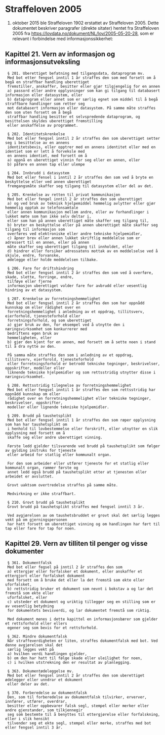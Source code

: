Straffeloven 2005
===

1. oktober 2015 ble Straffeloven 1902 erstattet av Straffeloven 2005. Dette dokumentet beskriver paragrafer 
(direkte sitater) hentet fra Straffeloven 2005 fra https://lovdata.no/dokument/NL/lov/2005-05-20-28, som er 
relevant i forbindelse med informasjonssikkerhet:

Kapittel 21. Vern av informasjon og informasjonsutveksling
---


     § 201. Uberettiget befatning med tilgangsdata, dataprogram mv.
     Med bot etter fengsel inntil 1 år straffes den som med forsett om å begå en straffbar handling uberettiget 
     fremstiller, anskaffer, besitter eller gjør tilgjengelig for en annen
     a) passord eller andre opplysninger som kan gi tilgang til databasert informasjon eller datasystem, eller
     b) dataprogram eller annet som er særlig egnet som middel til å begå straffbare handlinger som retter seg 
     mot databasert informasjon eller datasystem. På samme måte straffes den som uten forsett om å begå 
     straffbar handling besitter et selvspredende dataprogram, og besittelsen skyldes uberettiget fremstilling 
     eller anskaffelse av programmet.

     § 202. Identitetskrenkelse
     Med bot eller fengsel inntil 2 år straffes den som uberettiget setter seg i besittelse av en annens 
     identitetsbevis, eller opptrer med en annens identitet eller med en identiet som er lett å forveksle med 
     en annens identiet, med forsett om å
     a) oppnå en uberettiget vinnin for seg eller en annen, eller
     b) påføre en annen tap eller ulempe

     § 204. Innbrudd i datasystem
     Med bot eller fensel i inntil 2 år straffes den som ved å bryte en beskyttelse eller ved annen uberettiget 
     fremgangsmåte skaffer seg tilgang til datasystem eller del av det.

     § 205. Krenkelse av retten til privat kommunikasjon
     Med bot eller fengel inntil 2 år straffes den som uberettiget 
     a) og ved bruk av teknisk hjelpemiddel hemmelig avlytter eller gjør hemmelig opptak av telefonsamtale 
     eller annen kommunikasjon mellom andre, eller av forhandlinger i lukket møte som han ikke selv deltar i, 
     eller som han på annen uberettiget måte skaffer seg tilgang til,
     b) bryter en beskyttelse eller på annen uberettiget måte skaffer seg tilgang til informasjon som 
     overføres ved elektroniske eller andre tekniske hjelpemidler,
     c) åpner brev eller annen lukket skriftlig meddelelse som er adressert til en annen, eller på annen 
     måte skaffer seg uberettiget tilgang til innholdet, eller
     d) hindrer eller forsiker adressatens mottak av en meddelselse ved å skjule, endre, forvanske, 
     ødelegge eller holde meddelelsen tilbake.

     § 206. Fare for driftshindring
     Med bot eller fengsel inntil 2 år straffes den som ved å overføre, skade, slette, forringe, endre, 
     tilføye eller fjerne 
     informasjon uberettiget volder fare for avbrudd eller vesentlig hindring av et datasystem.

     § 207. Krenkelse av forretningshemmelighet
     Med bot eller fengsel inntil 2 år straffes den som har oppnådd kunnskap om eller rådighet over en 
     forretningshemmelighet i anledning av et oppdrag, tillitsverv, eierforhold, tjenesteforhold eller 
     forretningsforhold, og som uberettiget
     a) gjør bruk av den, for eksempel ved å utnytte den i næringsvirksomhet som konkurrerer med 
     bedriftens egen bruk av 
     hemmeligheten, eller
     b) gjør den kjent for en annen, med forsett om å sette noen i stand til å dra nytte av den. 

     På samma måte straffes den som i anledning av et oppdrag, tillitsverv, eierforold, tjenesteforhold 
     eller forretningsforhold er betrodd tekniske tegninger, beskrivelser, oppskrifter, modeller eller 
     liknende tekniske hjelpemidler og som rettsstridig utnytter disse i næringsvirksomhet.

     § 208. Rettsstridig tilegnelse av forretningshemmelighet
     Med bot eller fengsel inntil 1 år straffes den som rettsstridig har oppnådd kunnskap om eller 
     rådighet over en forretningshemmelighet eller tekniske tegninger, beskrivelser, oppskrifter, 
     modeller eller lignende tekniske hjelpemidler.

     § 209. Brudd på taushetsplikt
     Med bot eller fengsel inntil 1 år straffes den som røper opplysning som han har taushetsplikt om 
     i henhold til lovbestemmelse eller forskrift, eller utnytter en slik opplysning med forsett om å 
     skaffe seg eller andre uberettiget vinning.

     Første ledd gjelder tilsvarende ved brudd på taushetsplikt som følger av gylding instruks for tjeneste 
     eller arbeid for statlig eller kommunalt organ.

     For den som arbeider eller utfører tjeneste for et statlig eller kommunalt organ, rammer første og 
     annet ledd også brudd på taushetsplikt etter at tjenesten eller arbeidet er avsluttet.

     Grovt uaktsom overtredelse straffes på samme måte. 

     Medvirkning er ikke straffbart.

     § 210. Grovt brudd på taushetsplikt 
     Grovt brudd på taushetsplikt straffes med fengsel inntil 3 år.

     Ved avgjørelsen av om taushetsbruddet er grovt skal det særlig legges vekt på om gjerningspersonen 
     har hatt forsett om uberettiget vinning og om handlingen har ført til tap eller fare for tap for noen.


Kapittel 29. Vern av tilliten til penger og visse dokumenter
---


     § 361. Dokumentfalsk
     Med bot eller fegsel på inntil 2 år straffes den som 
     a) ettergjør eller forfalsker et dokument, eller anskaffer et ettergjort eller forfalsket dokument 
     med forsett om å bruke det eller la det fremstå som ekte eller uforfalsket, 
     b) rettstridig bruker et dokument som nevnt i bokstav a og lar det fremstå som ekte eller 
     uforfalsket, eller
     c) utsteder et dokument og uriktig tillegger seg en stilling som er av vesentlig betydning 
     for dokumentets bevisverdi, og lar dokumentet fremstå som riktig.

     Med dokument menes i dette kapittel en informasjonsbærer som gjelder et rettsforhold eller ellers 
     egener seg som bevis for et rettsforhold.

     § 362. Mindre dokumentfalsk
     Når straffeverdigheten er liten, straffes dokumentfalsk med bot. Ved denne avgjørelsen skal det 
     særlig legges vekt på 
     a) hvilken verdi handlingen gjelder,
     b) om den har hatt til følge skade eller uleilighet for noen,
     c) i hvilken utstrekning den er resultat av planlegging.

     § 363. Dokumentødeleggelse mv.
     Med bot eller fengsel inntil 2 år straffes den som uberettiget ødelegger eller unndrar et dokument 
     eller deler av det.

     § 370. Forberedelse av dokumentfalsk
     Den, som til forberedelse av dokumentfalsk tilvirker, erverver, innfører, utfører, overdrar, 
     besitter eller oppbevarer falsk segl, stempel eller merker eller andre gjenstander, som tilkjennegir 
     seg som bestemte til å benyttes til ettergjørelse eller forfalskning, eller i slik hensikt 
     tilvender seg et ekte segl, stempel eller merke, straffes med bot eller fengsel inntil 3 år.


